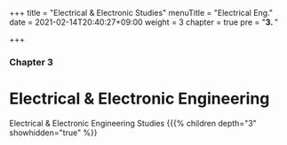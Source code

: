 +++
title = "Electrical & Electronic Studies"
menuTitle = "Electrical Eng."
date = 2021-02-14T20:40:27+09:00
weight = 3
chapter = true
pre = "<b>3. </b>"


+++

### Chapter 3

# Electrical & Electronic Engineering

Electrical & Electronic Engineering Studies
{{{% children depth="3" showhidden="true" %}}

